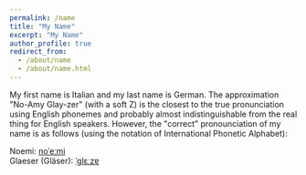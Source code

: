 ```yaml
---
permalink: /name
title: "My Name"
excerpt: "My Name"
author_profile: true
redirect_from: 
  - /about/name
  - /about/name.html
---
```


My first name is Italian and my last name is German. The approximation "No-Amy Glay-zer" (with a soft Z) is the closest to the true pronunciation using English phonemes and probably almost indistinguishable from the real thing for English speakers. However, the "correct" pronounciation of my name is as follows (using the notation of International Phonetic Alphabet):

Noemi: [noˈeːmi](https://en.wikipedia.org/wiki/Help:IPA/Italian)  
Glaeser (Gläser): [ˈɡlɛːzɐ](https://en.wikipedia.org/wiki/Help:IPA/Standard_German)